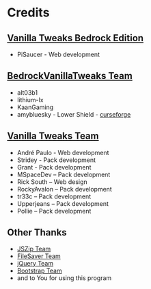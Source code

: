 # Credits

## [Vanilla Tweaks Bedrock Edition](https://github.com/PiSaucer/VanillaTweaksBedrock)
- PiSaucer - Web development

## [BedrockVanillaTweaks Team](https://github.com/alt03b1/BedrockVanillaTweaks)
- alt03b1
- lithium-lx
- KaanGaming
- amybluesky - Lower Shield - [curseforge](https://www.curseforge.com/minecraft/mc-addons/lower-shield-by-amybluesky/files)

## [Vanilla Tweaks Team](https://vanillatweaks.net/)
- André Paulo - Web development
- Stridey - Pack development
- Grant - Pack development
- MSpaceDev – Pack development
- Rick South – Web design
- RockyAvalon – Pack development
- tr33c – Pack development
- Upperjeans – Pack development
- Pollie – Pack development

## Other Thanks
- [JSZip Team](https://stuk.github.io/jszip/)
- [FileSaver Team](https://github.com/eligrey/FileSaver.js/)
- [jQuery Team](https://jquery.com/)
- [Bootstrap Team](https://getbootstrap.com/)
- and to You for using this program
